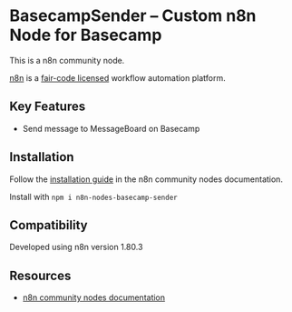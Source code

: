 # BasecampSender – Custom n8n Node for Basecamp

This is a n8n community node.


[n8n](https://n8n.io/) is a [fair-code licensed](https://docs.n8n.io/reference/license/) workflow automation platform.

## Key Features
* Send message to MessageBoard on Basecamp

## Installation

Follow the [installation guide](https://docs.n8n.io/integrations/community-nodes/installation/) in the n8n community nodes documentation.

Install with `npm i n8n-nodes-basecamp-sender`

## Compatibility

Developed using n8n version 1.80.3

## Resources

* [n8n community nodes documentation](https://docs.n8n.io/integrations/community-nodes/)

